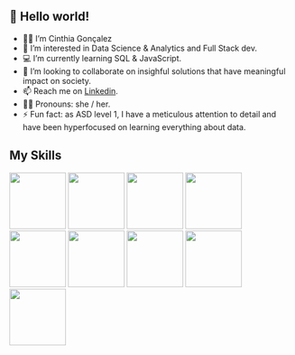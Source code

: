## 👋 Hello world!

- 🙋‍♀️ I’m Cinthia Gonçalez
- 👀 I’m interested in Data Science & Analytics and Full Stack dev.
- 💻 I’m currently learning SQL & JavaScript. 
- 💞️ I’m looking to collaborate on insighful solutions that have meaningful impact on society.
- 📫 Reach me on [Linkedin](www.linkedin.com/in/cinthia-g-8145532ab).
- 🏳️‍🌈 Pronouns: she / her.
- ⚡ Fun fact: as ASD level 1, I have a meticulous attention to detail and have been hyperfocused on learning everything about data.



## My Skills

<img src="https://cdn.jsdelivr.net/gh/devicons/devicon@latest/icons/python/python-original-wordmark.svg" width="100px"/> <img src="https://cdn.jsdelivr.net/gh/devicons/devicon@latest/icons/pandas/pandas-original-wordmark.svg" width="100px" />  <img src="https://cdn.jsdelivr.net/gh/devicons/devicon@latest/icons/matplotlib/matplotlib-plain-wordmark.svg" width="100px" />   <img src="https://cdn.jsdelivr.net/gh/devicons/devicon@latest/icons/numpy/numpy-plain-wordmark.svg" width="100px" />   <img src="https://cdn.jsdelivr.net/gh/devicons/devicon@latest/icons/mysql/mysql-original-wordmark.svg" width="100px"/>  <img src="https://cdn.jsdelivr.net/gh/devicons/devicon@latest/icons/postgresql/postgresql-plain-wordmark.svg" width="100px"/>      <img src="https://cdn.jsdelivr.net/gh/devicons/devicon@latest/icons/git/git-plain-wordmark.svg" width="100px"/> <img src="https://cdn.jsdelivr.net/gh/devicons/devicon@latest/icons/html5/html5-plain-wordmark.svg" width="100px"/>     <img src="https://cdn.jsdelivr.net/gh/devicons/devicon@latest/icons/css3/css3-plain-wordmark.svg" width="100px"/> 
          


<!---
cinthiagon/cinthiagon is a ✨ special ✨ repository because its `README.md` (this file) appears on your GitHub profile.
You can click the Preview link to take a look at your changes.
--->

